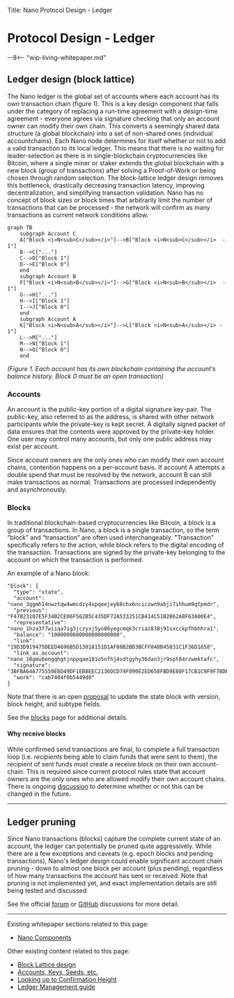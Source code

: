 Title: Nano Protocol Design - Ledger

# Protocol Design - Ledger

--8<-- "wip-living-whitepaper.md"

## Ledger design (block lattice)

The Nano ledger is the global set of accounts where each account has its own transaction chain (figure 1). This is a key design component that falls under the category of replacing a run-time agreement with a design-time agreement - everyone agrees via signature checking that only an account owner can modify their own chain. This converts a seemingly shared data structure (a global blockchain) into a set of non-shared ones (individual accountchains). Each Nano node determines for itself whether or not to add a valid transaction to its local ledger. This means that there is no waiting for leader-selection as there is in single-blockchain cryptocurrencies like Bitcoin, where a single miner or staker extends the global blockchain with a new block (group of transactions) after solving a Proof-of-Work or being chosen through random selection. The block-lattice ledger design removes this bottleneck, drastically decreasing transaction latency, improving decentralization, and simplifying transaction validation. Nano has no concept of block sizes or block times that arbitrarily limit the number of transactions that can be processed - the network will confirm as many transactions as current network conditions allow.

``` mermaid
graph TB
    subgraph Account C
    A["Block <i>N<sub>C</sub></i>"]-->B["Block <i>N<sub>C</sub></i>  - 1"]
    B-->C["..."]
    C-->D["Block 1"]
    D-->E["Block 0"]
    end    
    subgraph Account B
    F["Block <i>N<sub>B</sub></i>"]-->G["Block <i>N<sub>B</sub></i>  - 1"]
    G-->H["..."]
    H-->I["Block 1"]
    I-->J["Block 0"]
    end
    subgraph Account A
    K["Block <i>N<sub>A</sub></i>"]-->L["Block <i>N<sub>A</sub></i> - 1"]
    L-->M["..."]
    M-->N["Block 1"]
    N-->O["Block 0"]
    end
```
*(Figure 1.  Each account has its own blockchain containing the account’s balance history. Block 0 must be an open transaction)*

### Accounts

An account is the public-key portion of a digital signature key-pair. The public-key, also referred to as the address, is shared with other network participants while the private-key is kept secret. A digitally signed packet of data ensures that the contents were approved by the private-key holder. One user may control many accounts, but only one public address may exist per account.

Since account owners are the only ones who can modify their own account chains, contention happens on a per-account basis. If account A attempts a double spend that must be resolved by the network, account B can still make transactions as normal. Transactions are processed independently and asynchronously.

### Blocks

In traditional blockchain-based cryptocurrencies like Bitcoin, a block is a group of transactions. In Nano, a block is a single transaction, so the term “block” and “transaction” are often used interchangeably. "Transaction" specifically refers to the action, while block refers to the digital encoding of the transaction. Transactions are signed by the private-key belonging to the account on which the transaction is performed. 

An example of a Nano block:
```
"block": {
  "type": "state",
  "account": "nano_3qgmh14nwztqw4wmcdzy4xpqeejey68chx6nciczwn9abji7ihhum9qtpmdr",
  "previous": "F47B23107E5F34B2CE06F562B5C435DF72A533251CB414C51B2B62A8F63A00E4",
  "representative": "nano_1hza3f7wiiqa7ig3jczyxj5yo86yegcmqk3criaz838j91sxcckpfhbhhra1",
  "balance": "1000000000000000000000",
  "link": "19D3D919475DEED4696B5D13018151D1AF88B2BD3BCFF048B45031C1F36D1858",
  "link_as_account": "nano_18gmu6engqhgtjnppqam181o5nfhj4sdtgyhy36dan3jr9spt84rzwmktafc",
  "signature": "3BFBA64A775550E6D49DF1EB8EEC2136DCD74F090E2ED658FBD9E80F17CB1C9F9F7BDE2B93D95558EC2F277FFF15FD11E6E2162A1714731B743D1E941FA4560A",
  "work": "cab7404f0b5449d0"
}
```
Note that there is an open [proposal](https://github.com/nanocurrency/nano-node/issues/2864) to update the state block with version, block height, and subtype fields.

See the [blocks](blocks.md) page for additional details.

#### Why receive blocks

While confirmed send transactions are final, to complete a full transaction loop (i.e. *recipients* being able to claim funds that were sent to them), the recipient of sent funds must create a receive block on their own account-chain. This is required since current protocol rules state that account owners are the only ones who are allowed modify their own account chains. There is ongoing [discussion](https://forum.nano.org/t/updating-receive-balances-without-a-receive-block-or-signature-when-the-send-is-cemented/920) to determine whether or not this can be changed in the future.

---

## Ledger pruning

Since Nano transactions (blocks) capture the complete current state of an account, the ledger can potentially be pruned quite aggressively. While there are a few exceptions and caveats (e.g. epoch blocks and pending transactions), Nano's ledger design could enable significant account chain pruning - down to almost one block per account (plus pending), regardless of how many transactions the account has sent or received. Note that pruning is not implemented yet, and exact implementation details are still being tested and discussed. 

See the official [forum](https://forum.nano.org/t/ledger-pruning/114) or [GitHub](https://github.com/nanocurrency/nano-node/issues/1094) discussions for more detail.

---

Existing whitepaper sections related to this page:

* [Nano Components](/whitepaper/english/#raiblocks-components)

Other existing content related to this page:

* [Block Lattice design](/integration-guides/the-basics/#block-lattice-design)
* [Accounts, Keys, Seeds, etc.](/integration-guides/the-basics/#account-key-seed-and-wallet-ids)
* [Looking up to Confirmation Height](https://medium.com/nanocurrency/looking-up-to-confirmation-height-69f0cd2a85bc)
* [Ledger Management guide](../running-a-node/ledger-management.md)
